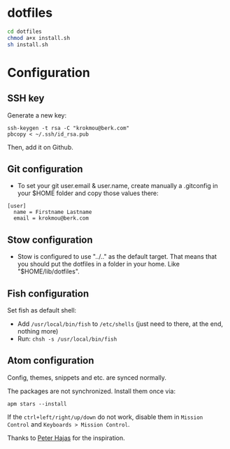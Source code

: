 dotfiles
========

```bash
cd dotfiles
chmod a+x install.sh
sh install.sh
```

# Configuration

## SSH key

Generate a new key:

```
ssh-keygen -t rsa -C "krokmou@berk.com"
pbcopy < ~/.ssh/id_rsa.pub
```

Then, add it on Github.

## Git configuration

* To set your git user.email & user.name, create manually a .gitconfig in your $HOME folder and copy those values there:

```
[user]
  name = Firstname Lastname
  email = krokmou@berk.com
```

## Stow configuration

* Stow is configured to use "../.." as the default target. That means that you should put the dotfiles in a folder in your home. Like "$HOME/lib/dotfiles".

## Fish configuration

Set fish as default shell:

* Add `/usr/local/bin/fish` to `/etc/shells` (just need to there, at the end, nothing more)
* Run: `chsh -s /usr/local/bin/fish`

## Atom configuration

Config, themes, snippets and etc. are synced normally.

The packages are not synchronized. Install them once via:

```
apm stars --install
```

If the `ctrl+left/right/up/down` do not work, disable them in `Mission Control` and `Keyboards > Mission Control`.



Thanks to [Peter Hajas](https://github.com/peterhajas/dotfiles) for the inspiration.
